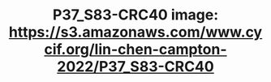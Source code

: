 ---
title: "P37_S83-CRC40
image: https://s3.amazonaws.com/www.cycif.org/lin-chen-campton-2022/P37_S83-CRC40"
layout: osd-exhibit
paper: config-orion-crc
figure: P37_S83-CRC40
---